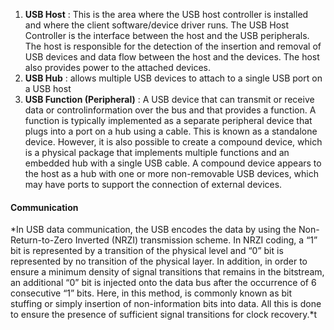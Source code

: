 1. **USB Host** : This is the area where the USB host controller is installed and where the client software/device driver runs. The USB Host Controller is the interface between the host and the USB peripherals. The host is responsible for the detection of the insertion and removal of USB devices and data flow between the host and the devices. The host also provides power to the attached devices.
2. **USB Hub** : allows multiple USB devices to attach to a single USB port on a USB host
3. **USB Function (Peripheral)** : A USB device that can transmit or receive data or controlinformation over the bus and that provides a function. A function is typically implemented as a separate peripheral device that plugs into a port on a hub using a cable. This is known as a standalone device. However, it is also possible to create a compound device, which is a physical package that implements multiple functions and an embedded hub with a single USB cable. A compound device appears to the host as a hub with one or more non-removable USB devices, which may have ports to support the connection of external devices.

#### Communication
*In USB data communication, the USB encodes the data by using the Non- Return-to-Zero Inverted (NRZI) transmission scheme. In NRZI coding, a “1” bit is represented by a transition of the physical level and “0” bit is represented by no transition of the physical layer. In addition, in order to ensure a minimum density of signal transitions that remains in the bitstream, an additional “0” bit is injected onto the data bus after the occurrence of 6 consecutive “1” bits. Here, in this method, is commonly known as bit stuffing or simply insertion of non-information bits into data. All this is done to ensure the presence of sufficient signal transitions for clock recovery.*t 